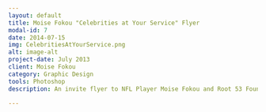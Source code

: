 ```yaml
---
layout: default
title: Moise Fokou "Celebrities at Your Service" Flyer
modal-id: 7
date: 2014-07-15
img: CelebritiesAtYourService.png
alt: image-alt
project-date: July 2013
client: Moise Fokou
category: Graphic Design
tools: Photoshop
description: An invite flyer to NFL Player Moise Fokou and Root 53 Foundation's dinner event featuring celebrity waiters.

---
```

